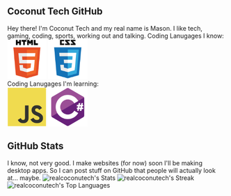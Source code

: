 ## Coconut Tech GitHub
Hey there! I'm Coconut Tech and my real name is Mason. 
I like tech, gaming, coding, sports, working out and talking. 
Coding Lanugages I know: 
<img src="https://raw.githubusercontent.com/devicons/devicon/master/icons/html5/html5-original-wordmark.svg" height="90" width="auto">
<img src="https://raw.githubusercontent.com/devicons/devicon/master/icons/css3/css3-original-wordmark.svg" height="90" width="auto">
<br>
Coding Lanugages I'm learning:
<br>
<img src="https://raw.githubusercontent.com/devicons/devicon/master/icons/javascript/javascript-original.svg" height="90" width="auto">
<img src="https://raw.githubusercontent.com/devicons/devicon/master/icons/csharp/csharp-original.svg" height="90" width="auto">
## GitHub Stats
I know, not very good. I make websites (for now) soon I'll be making desktop apps. So I can post stuff on GitHub that people will actually look at... maybe.
![realcoconutech's Stats](https://github-readme-stats.vercel.app/api?username=realcoconutech&theme=vue-dark&show_icons=true&hide_border=false&count_private=true)
![realcoconutech's Streak](https://github-readme-streak-stats.herokuapp.com/?user=realcoconutech&theme=vue-dark&hide_border=false)
![realcoconutech's Top Languages](https://github-readme-stats.vercel.app/api/top-langs/?username=realcoconutech&theme=vue-dark&show_icons=true&hide_border=false&layout=compact)
